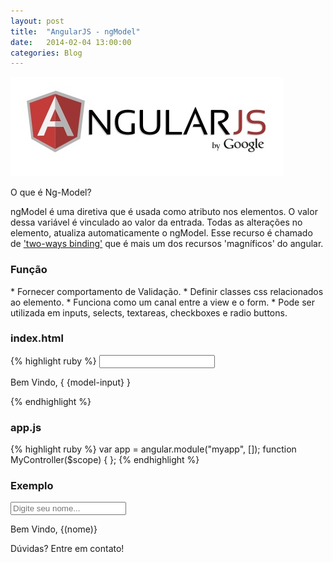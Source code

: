 ```yaml
---
layout: post
title:  "AngularJS - ngModel"
date:   2014-02-04 13:00:00
categories: Blog
---
```


<img src="/img/posts/angularjs.jpg"  />


O que é Ng-Model?

ngModel é uma diretiva que é usada como atributo nos elementos.
O valor dessa variável é vinculado ao valor da entrada. 
Todas as alterações no elemento, atualiza automaticamente o ngModel.
Esse recurso é chamado de <a href="http://fabricioronchi.com/blog/2014/02/05/two-way-data-binding.html" target="_blank">'two-ways binding'</a> que é mais um dos recursos 'magníficos' do angular. 


<h3>Função</h3>
* Fornecer comportamento de Validação.  
* Definir classes css relacionados ao elemento. 
* Funciona como um canal entre a view e o form. 
* Pode ser utilizada em inputs, selects, textareas, checkboxes e radio buttons.


<h3>index.html</h3>
{% highlight ruby %}
<html ng-app="myApp">
   <head>
      <script src="angularJs.js"></script>
      <script src="app.js"></script>
   </head>
   <body ng-controller="myController">         
      <input type="text" ng-model="model-input">
      <p>Bem Vindo, { {model-input} }</p>
   </body>
</html>
{% endhighlight %}

<h3>app.js</h3>

{% highlight ruby %}
var app = angular.module("myapp", []);
function MyController($scope) { };
{% endhighlight %}

<h3>Exemplo</h3> 

<script src="/js/angular.min.js"></script>      
<script src="/js/app-ng-model.js"></script>      
<div ng-app="myapp"> 
  <div ng-controller="MyController">    
    <input type="text" ng-model="nome" placeholder="Digite seu nome...">
    <p>Bem Vindo, {(nome)}</p>
  </div>
</div>

Dúvidas? Entre em contato!
